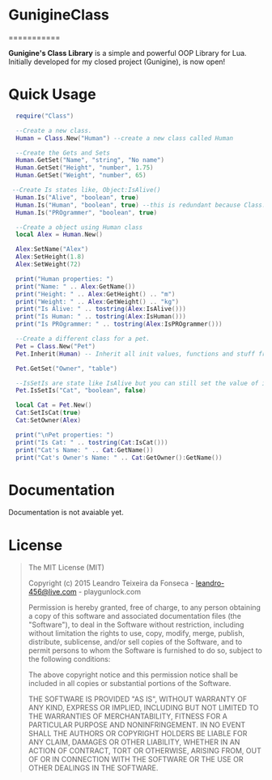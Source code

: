 # GunigineClass
===========

__Gunigine's Class Library__ is a simple and powerful OOP Library for Lua. Initially developed for my closed project (Gunigine), is now open!

Quick Usage
===========
```lua
  require("Class")

  --Create a new class.
  Human = Class.New("Human") --create a new class called Human

  --Create the Gets and Sets
  Human.GetSet("Name", "string", "No name")
  Human.GetSet("Height", "number", 1.75)
  Human.GetSet("Weight", "number", 65)

 --Create Is states like, Object:IsAlive()
  Human.Is("Alive", "boolean", true)
  Human.Is("Human", "boolean", true) --this is redundant because Class.New do that already.
  Human.Is("PROgrammer", "boolean", true)

  --Create a object using Human class
  local Alex = Human.New()

  Alex:SetName("Alex")
  Alex:SetHeight(1.8)
  Alex:SetWeight(72)

  print("Human properties: ")
  print("Name: " .. Alex:GetName())
  print("Height: " .. Alex:GetHeight() .. "m")
  print("Weight: " .. Alex:GetWeight() .. "kg")
  print("Is Alive: " .. tostring(Alex:IsAlive()))
  print("Is Human: " .. tostring(Alex:IsHuman()))
  print("Is PROgrammer: " .. tostring(Alex:IsPROgrammer()))

  --Create a different class for a pet.
  Pet = Class.New("Pet")
  Pet.Inherit(Human) -- Inherit all init values, functions and stuff from Human class.

  Pet.GetSet("Owner", "table")

  --IsSetIs are state like IsAlive but you can still set the value of it like SetIsAlive(false)
  Pet.IsSetIs("Cat", "boolean", false)

  local Cat = Pet.New()
  Cat:SetIsCat(true)
  Cat:SetOwner(Alex)

  print("\nPet properties: ")
  print("Is Cat: " .. tostring(Cat:IsCat()))
  print("Cat's Name: " .. Cat:GetName())
  print("Cat's Owner's Name: " .. Cat:GetOwner():GetName())
```

Documentation
===========
Documentation is not avaiable yet.

License
===========
>The MIT License (MIT)
>
>Copyright (c) 2015 Leandro Teixeira da Fonseca - leandro-456@live.com - playgunlock.com
>
>Permission is hereby granted, free of charge, to any person obtaining a copy
>of this software and associated documentation files (the "Software"), to deal
>in the Software without restriction, including without limitation the rights
>to use, copy, modify, merge, publish, distribute, sublicense, and/or sell
>copies of the Software, and to permit persons to whom the Software is
>furnished to do so, subject to the following conditions:
>
>The above copyright notice and this permission notice shall be included in
>all copies or substantial portions of the Software.
>
>THE SOFTWARE IS PROVIDED "AS IS", WITHOUT WARRANTY OF ANY KIND, EXPRESS OR
>IMPLIED, INCLUDING BUT NOT LIMITED TO THE WARRANTIES OF MERCHANTABILITY,
>FITNESS FOR A PARTICULAR PURPOSE AND NONINFRINGEMENT. IN NO EVENT SHALL THE
>AUTHORS OR COPYRIGHT HOLDERS BE LIABLE FOR ANY CLAIM, DAMAGES OR OTHER
>LIABILITY, WHETHER IN AN ACTION OF CONTRACT, TORT OR OTHERWISE, ARISING FROM,
>OUT OF OR IN CONNECTION WITH THE SOFTWARE OR THE USE OR OTHER DEALINGS IN
>THE SOFTWARE.
